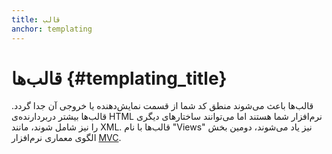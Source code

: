 ```yaml
---
title: قالب
anchor: templating
---
```


# قالب‌ها {#templating_title}

قالب‌ها باعث می‌شوند منطق کد شما از قسمت نمایش‌دهنده یا خروجی آن جدا گردد. قالب‌ها بیشتر دربردارنده‌ی HTML نرم‌افزار شما هستند اما می‌توانند ساختارهای دیگری را نیز شامل شوند، مانند XML. قالب‌ها با نام "Views" نیز یاد می‌شوند، دومین بخش الگوی معماری نرم‌افزار [MVC](http://www.phptherightway.com/pages/Design-Patterns.html#model-view-controller).
